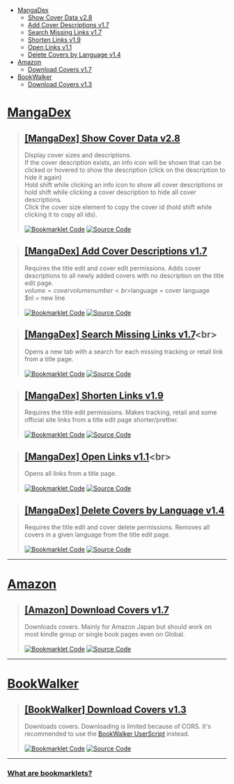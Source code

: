 [Bookmarklet Code]: https://img.shields.io/badge/Bookmarklet%20Code-b5e853?style=for-the-badge
[Source Code]: https://img.shields.io/badge/Source%20Code-3c3c3c?style=for-the-badge

- [MangaDex](#mangadex)
	- [Show Cover Data v2.8](#mangadex-show-cover-data-v28)
	- [Add Cover Descriptions v1.7](#mangadex-add-cover-descriptions-v17)
	- [Search Missing Links v1.7](#mangadex-search-missing-links-v17)
	- [Shorten Links v1.9](#mangadex-shorten-links-v19)
	- [Open Links v1.1](#mangadex-open-links-v11)
	- [Delete Covers by Language v1.4](#mangadex-delete-covers-by-language-v14)
- [Amazon](#amazon)
	- [Download Covers v1.7](#amazon-download-covers-v17)
- [BookWalker](#bookwalker)
	- [Download Covers v1.3](#bookwalker-download-covers-v13)

# [MangaDex](https://mangadex.org)
> ## [[MangaDex] Show Cover Data v2.8](javascript:(function(){function%20e(e,t,r=0){const%20o=e.match(t);if(o%26%26o[r])return%20o[r]}function%20t(e,t=100){const%20r=[...e],o=[];for(;r.length;)o.push(r.splice(0,t));return%20o}function%20r(e){const%20t=localStorage.getItem(e);if(t)return%20JSON.parse(t)}const%20o=e(window.location.pathname,/\/title\/+([-0-9a-f]{20,})/,1)||e(window.location.pathname,/\/title\/edit\/+([-0-9a-f]{20,})/,1);function%20n(e,t,r){return(t=function(e){var%20t=function(e,t){if(%22object%22!=typeof%20e||null===e)return%20e;var%20r=e[Symbol.toPrimitive];if(void%200!==r){var%20o=r.call(e,t||%22default%22);if(%22object%22!=typeof%20o)return%20o;throw%20new%20TypeError(%22%40%40toPrimitive%20must%20return%20a%20primitive%20value.%22)}return(%22string%22===t%3FString:Number)(e)}(e,%22string%22);return%22symbol%22==typeof%20t%3Ft:String(t)}(t))in%20e%3FObject.defineProperty(e,t,{value:r,enumerable:!0,configurable:!0,writable:!0}):e[t]=r,e}r(%22oidc.user:https://auth.mangadex.org/realms/mangadex:mangadex-frontend-stable%22)||r(%22oidc.user:https://auth.mangadex.org/realms/mangadex:mangadex-frontend-canary%22);class%20s{constructor(e=0){n(this,%22addToDocument%22,(()=%3Edocument.body.appendChild(this.element))),n(this,%22removeFromDocument%22,(()=%3Ethis.element.remove()));const%20t=document.createElement(%22div%22);t.style.setProperty(%22z-index%22,%221000%22),t.style.setProperty(%22position%22,%22fixed%22),t.style.setProperty(%22bottom%22,%220%22),t.style.setProperty(%22left%22,%220%22),t.style.setProperty(%22width%22,%22100%25%22),t.style.setProperty(%22height%22,%2224px%22),t.style.setProperty(%22background-color%22,%22%233c3c3c%22),t.style.setProperty(%22cursor%22,%22pointer%22);const%20r=document.createElement(%22div%22);r.style.setProperty(%22height%22,%22100%25%22),r.style.setProperty(%22background-color%22,%22%23b5e853%22),r.style.setProperty(%22transition%22,%22width%20200ms%22),this.bar=r,this.update(e),t.appendChild(r),t.addEventListener(%22click%22,this.removeFromDocument),this.element=t}update(e){const%20t=Math.ceil(parseInt(this.bar.style.getPropertyValue(%22width%22))),r=Math.ceil(e);r%3E=100%3Fthis.removeFromDocument():t!==r%26%26r%3E=0%26%26this.bar.style.setProperty(%22width%22,`${r}%25`)}}((e,t={})=%3E{(function(e,t){if(!new%20RegExp(e).test(window.location.hostname))return%20alert(%22Bookmarklet%20executed%20on%20a%20wrong%20website!%22);t()})(%22^mangadex.org|canary.mangadex.dev%22,(()=%3E{const%20r=t.createPage%26%26/\/create\//.test(window.location.pathname);return!t.titlePage||o||r%3F!t.editPage||/\/edit\//.test(window.location.pathname)||r%3Fvoid%20e():alert(%22This%20is%20not%20an%20edit%20page!%22):alert(%22This%20is%20not%20a%20title%20page!%22)}))})((()=%3E{const%20r=100,o=1e3,n=[],i=new%20Map,a=new%20Map,l={manga:[],cover:[]},c=new%20s;if(document.querySelectorAll(%22img,%20div%22).forEach((t=%3E{const%20r=t.src||t.style.getPropertyValue(%22background-image%22);if(!/\/covers\/+[-0-9a-f]{20,}\/+[-0-9a-f]{20,}[^/]+(%3F:[%3F%23].*)%3F$/.test(r)||t.classList.contains(%22banner-image%22))return;const%20o=e(r,/[-0-9a-f]{20,}/),s=e(r,/([-0-9a-f]{20,}\.[^/.]*)\.[0-9]+\.[^/.%3F%23]*([%3F%23].*)%3F$/,1)||e(r,/[-0-9a-f]{20,}\.[^/.]*%3F$/);if(!o||!s)return;const%20l=e=%3E{var%20t;e.has(o)%3Fnull===(t=e.get(o))||void%200===t||t.add(s):e.set(o,new%20Set([s]))};%22executed%22!==t.getAttribute(%22cover-data-bookmarklet%22)%3F(n.push(t),t.setAttribute(%22cover-data-bookmarklet%22,%22executed%22),l(i)):l(a)})),i.size%3C=0)return%20document.querySelector('[cover-data-bookmarklet=%22executed%22]')%3Falert(%22No%20new%20covers%20were%20found%20on%20this%20page%20since%20the%20last%20time%20this%20bookmarklet%20was%20executed!%22):alert(%22No%20covers%20were%20found%20on%20this%20page!%22);function%20d(e,t,r,o){e.setAttribute(%22cover-data-cover-id%22,o.id);const%20n=document.createElement(%22span%22),s=document.createElement(%22span%22),i=function({fill:e=%22none%22,viewBox:t=%220%200%2024%2024%22,stroke:r=%22currentColor%22,strokeLinecap:o=%22round%22,strokeLinejoin:n=%22round%22,d:s=%22%22}){const%20i=document.createElementNS(%22http://www.w3.org/2000/svg%22,%22svg%22);i.setAttribute(%22fill%22,e),i.setAttribute(%22viewBox%22,t),i.setAttribute(%22stroke%22,r);const%20a=document.createElementNS(%22http://www.w3.org/2000/svg%22,%22path%22);return%20a.setAttribute(%22stroke-linecap%22,o),a.setAttribute(%22stroke-linejoin%22,n),a.setAttribute(%22d%22,s),i.appendChild(a),i}({d:%22M11.25%2011.25l.041-.02a.75.75%200%20011.063.852l-.708%202.836a.75.75%200%20001.063.853l.041-.021M21%2012a9%209%200%2011-18%200%209%209%200%200118%200zm-9-3.75h.008v.008H12V8.25z%22});if(s.classList.add(%22cover-data-bookmarklet-description%22),o.attributes.description){const%20e=(e,t=!0)=%3E{const%20r=e=%3Ee.style.setProperty(%22display%22,t%3F%22flex%22:%22none%22);e.stopPropagation(),e.preventDefault(),e.shiftKey%3Fdocument.querySelectorAll(%22.cover-data-bookmarklet-description%22).forEach((e=%3Er(e))):r(s)};n.setAttribute(%22title%22,o.attributes.description),i.addEventListener(%22click%22,e),n.appendChild(i);const%20t=document.createElement(%22span%22);t.innerText=o.attributes.description,t.style.setProperty(%22max-height%22,%22100%25%22),t.style.setProperty(%22margin%22,%220.2rem%22),t.style.setProperty(%22text-align%22,%22center%22),s.style.setProperty(%22position%22,%22absolute%22),s.style.setProperty(%22width%22,%22100%25%22),s.style.setProperty(%22height%22,%22100%25%22),s.style.setProperty(%22overflow-y%22,%22auto%22),s.style.setProperty(%22display%22,%22none%22),s.style.setProperty(%22align-items%22,%22center%22),s.style.setProperty(%22justify-content%22,%22center%22),s.style.setProperty(%22background-color%22,%22var(--md-accent)%22),s.style.setProperty(%22z-index%22,%224%22),s.addEventListener(%22click%22,(t=%3Ee(t,!1))),s.appendChild(t)}const%20a=document.createElement(%22span%22),l=document.createElement(%22span%22),c=`${t}x${r}`;l.innerText=c,l.setAttribute(%22title%22,c+%22\n(click%20to%20copy%20id)%22),l.addEventListener(%22click%22,(e=%3E{const%20t=e=%3E{navigator.clipboard.writeText(e).then((()=%3Econsole.debug(`Copied%20cover%20ids:%20${e}`)),(()=%3Econsole.error(`Failed%20to%20copy%20cover%20ids:%20${e}`))).catch(console.error)};if(e.stopPropagation(),e.preventDefault(),e.shiftKey){const%20e=[];document.querySelectorAll(%22[cover-data-cover-id]%22).forEach((t=%3E{const%20r=t.getAttribute(%22cover-data-cover-id%22);r%26%26!e.includes(r)%26%26e.push(r)})),t(e.join(%22%20%22))}else%20t(o.id)})),a.style.setProperty(%22position%22,%22absolute%22),a.style.setProperty(%22top%22,%220%22),a.appendChild(l);const%20d=document.createElement(%22div%22);if(d.style.setProperty(%22display%22,%22flex%22),d.style.setProperty(%22flex-wrap%22,%22nowrap%22),d.style.setProperty(%22gap%22,%220.2rem%22),e%20instanceof%20HTMLImageElement){var%20p,y;if(a.style.setProperty(%22padding%22,%220.5rem%200.5rem%201rem%22),a.style.setProperty(%22color%22,%22%23fff%22),a.style.setProperty(%22left%22,%220%22),a.style.setProperty(%22width%22,%22100%25%22),a.style.setProperty(%22background%22,%22linear-gradient(0deg,transparent,rgba(0,0,0,0.8))%22),a.style.setProperty(%22border-top-right-radius%22,%220.25rem%22),a.style.setProperty(%22border-top-left-radius%22,%220.25rem%22),d.style.setProperty(%22position%22,%22absolute%22),d.style.setProperty(%22top%22,%220%22),d.style.setProperty(%22right%22,%220%22),d.style.setProperty(%22padding%22,%220.45rem%200.5rem%22),d.style.setProperty(%22color%22,%22%23fff%22),o.attributes.description)i.setAttribute(%22stroke-width%22,%221.5%22),i.style.setProperty(%22width%22,%221.5rem%22),i.style.setProperty(%22height%22,%221.5rem%22),s.style.setProperty(%22border-radius%22,%220.25rem%22),null===(y=e.parentElement)||void%200===y||y.append(s),d.appendChild(n);null===(p=e.parentElement)||void%200===p||p.append(a,d)}else%20a.style.setProperty(%22padding%22,%220%200.2rem%22),a.style.setProperty(%22background-color%22,%22var(--md-accent)%22),a.style.setProperty(%22border-bottom-left-radius%22,%224px%22),a.style.setProperty(%22border-bottom-right-radius%22,%224px%22),e.appendChild(a),d.style.setProperty(%22margin-left%22,%220.2rem%22),a.style.setProperty(%22display%22,%22flex%22),a.style.setProperty(%22flex-wrap%22,%22nowrap%22),a.style.setProperty(%22align-items%22,%22center%22),o.attributes.description%26%26(i.setAttribute(%22stroke-width%22,%222%22),i.style.setProperty(%22width%22,%221.3rem%22),i.style.setProperty(%22height%22,%221.3rem%22),e.appendChild(s),d.appendChild(n)),a.appendChild(d),e.appendChild(a)}function%20p(e,t,n=0){return%20new%20Promise(((s,i)=%3E{const%20a=%22cover%22===t,l=e.map((e=%3Ea%3F`manga[]=${e}`:`ids[]=${e}`)).join(%22%26%22);let%20c=`https://api.mangadex.org/${t}%3F${l}%26includes[]=cover_art%26limit=${r}%26contentRating[]=safe%26contentRating[]=suggestive%26contentRating[]=erotica%26contentRating[]=pornographic%26offset=${n}`;if(a%26%26(c=`https://api.mangadex.org/${t}%3Forder[volume]=asc%26${l}%26limit=${r}%26offset=${n}`),n%3Eo)return%20i(new%20Error(`Offset%20is%20bigger%20than%20${o}:\n%20${c}`));fetch(c).then((e=%3Es(e.json()))).catch(i)}))}c.addToDocument(),i.forEach(((e,t)=%3E{var%20r;const%20o=(null===(r=a.get(t))||void%200===r%3Fvoid%200:r.size)||0;e.size+o%3E1%3Fl.cover.push(t):l.manga.push(t)})),function(){const%20e=[];return%20new%20Promise(((r,o)=%3E{(async%20function(){for(const%20r%20in%20l){const%20o=%22cover%22===r,n=t(l[r]);for(const%20t%20of%20n){const%20n=await%20p(t,r);if(o){e.push(...n.data);for(let%20o=n.limit;o%3Cn.total;o+=n.limit){const%20n=await%20p(t,r,o);e.push(...n.data)}}else%20n.data.forEach((t=%3E{const%20r=t.relationships.find((e=%3E%22cover_art%22===e.type));r%26%26(r.relationships=[{type:t.type,id:t.id}],e.push(r))}))}}return%20e})().then(r).catch(o)}))}().then((e=%3E{let%20t=0;const%20r=document.createElement(%22div%22);r.style.setProperty(%22width%22,%22fit-content%22),r.style.setProperty(%22height%22,%22fit-content%22),r.style.setProperty(%22opacity%22,%220%22),r.style.setProperty(%22position%22,%22absolute%22),r.style.setProperty(%22top%22,%22-10000px%22),r.style.setProperty(%22z-index%22,%22-10000%22),r.style.setProperty(%22pointer-events%22,%22none%22),document.body.appendChild(r),n.forEach((o=%3E{const%20s=o.src||o.style.getPropertyValue(%22background-image%22);e.forEach((e=%3E{const%20i=e.relationships.find((e=%3E%22manga%22===e.type));if(i%26%26new%20RegExp(`${i.id}/${e.attributes.fileName}`).test(s)){const%20s=new%20Image;r.appendChild(s);try{new%20ResizeObserver(((i,a)=%3E{const%20l=s.naturalWidth,p=s.naturalHeight;l%3E0%26%26p%3E0%26%26(a.disconnect(),s.remove(),s.src=%22data:image/png;base64,iVBORw0KGgoAAAANSUhEUgAAAAEAAAABCAYAAAAfFcSJAAAAC0lEQVQIW2NgAAIAAAUAAR4f7BQAAAAASUVORK5CYII=%22,r.children.length%3C=0%26%26r.remove(),d(o,l,p,e),c.update(++t/n.length*100))})).observe(s)}catch(i){s.onload=()=%3E{s.remove(),r.children.length%3C=0%26%26r.remove(),d(o,s.naturalWidth,s.naturalHeight,e),c.update(++t/n.length*100)}}s.src=`https://mangadex.org/covers/${i.id}/${e.attributes.fileName}`}}))}))})).catch((e=%3E{console.error(e),alert(%22Failed%20to%20fetch%20cover%20data!%22)}))}));})();)<br>
> Display cover sizes and descriptions. <br>If the cover description exists, an info icon will be shown that can be clicked or hovered to show the description (click on the description to hide it again)<br>Hold shift while clicking an info icon to show all cover descriptions or hold shift while clicking a cover description to hide all cover descriptions. <br>Click the cover size element to copy the cover id (hold shift while clicking it to copy all ids).<br><br>
> [![Bookmarklet Code]](https://github.com/rRoler/bookmarklets/blob/main/dist/mangadex/show_cover_data.min.js) [![Source Code]](https://github.com/rRoler/bookmarklets/blob/main/src/mangadex/show_cover_data.ts)

> ## [[MangaDex] Add Cover Descriptions v1.7](javascript:(function(){function%20e(e,t,n=0){const%20o=e.match(t);if(o%26%26o[n])return%20o[n]}function%20t(e,t=!1){let%20n=document.body.querySelector(e);return%20new%20Promise((o=%3E{if(t%3F!n:n)return%20o(n);const%20a=new%20MutationObserver((()=%3E{n=document.body.querySelector(e),(t%3F!n:n)%26%26(o(n),a.disconnect())}));a.observe(document.body,{childList:!0,subtree:!0})}))}function%20n(e){const%20t=localStorage.getItem(e);if(t)return%20JSON.parse(t)}const%20o=e(window.location.pathname,/\/title\/+([-0-9a-f]{20,})/,1)||e(window.location.pathname,/\/title\/edit\/+([-0-9a-f]{20,})/,1);n(%22oidc.user:https://auth.mangadex.org/realms/mangadex:mangadex-frontend-stable%22)||n(%22oidc.user:https://auth.mangadex.org/realms/mangadex:mangadex-frontend-canary%22),((e,t={})=%3E{(function(e,t){if(!new%20RegExp(e).test(window.location.hostname))return%20alert(%22Bookmarklet%20executed%20on%20a%20wrong%20website!%22);t()})(%22^mangadex.org|canary.mangadex.dev%22,(()=%3E{const%20n=t.createPage%26%26/\/create\//.test(window.location.pathname);return!t.titlePage||o||n%3F!t.editPage||/\/edit\//.test(window.location.pathname)||n%3Fvoid%20e():alert(%22This%20is%20not%20an%20edit%20page!%22):alert(%22This%20is%20not%20a%20title%20page!%22)}))})((async()=%3E{const%20e=prompt(%22Enter%20a%20description:%22,%22Volume%20$volume%20Cover%20from%20BookWalker%22);if(!e)return;const%20n=[],o=Array.from(document.querySelectorAll(%22div.page-sizer%22));for(const%20t%20of%20o)if(/blob:https%3F:\/\/.*mangadex.*\/+[-0-9a-f]{20,}/.test(t.querySelector(%22.page%22).style.getPropertyValue(%22background-image%22))){var%20a;const%20o=r(t,e),i=null===(a=t.parentElement)||void%200===a%3Fvoid%200:a.querySelector(%22.volume-edit%22);null==i||i.dispatchEvent(new%20MouseEvent(%22click%22));await%20l(o)%26%26n.push(t)}if(n.length%3C=0)return%20alert(%22No%20newly%20added%20covers%20with%20empty%20descriptions%20found!%22);function%20r(e,t){var%20n,o;const%20a=null===(n=e.parentElement)||void%200===n%3Fvoid%200:n.querySelector(%22.volume-num%20input%22),r=null==a%3Fvoid%200:a.value,l=null===(o=e.parentElement)||void%200===o%3Fvoid%200:o.querySelector(%22.md-select%20.md-select-inner-wrap%20.placeholder-text%22),i={volume:r||%22No%20Volume%22,language:(null==l%3Fvoid%200:l.innerText)||%22No%20Language%22,nl:%22\n%22};for(const%20e%20in%20i){const%20n=i[e];n%26%26(t=t.replaceAll(`$${e}`,n))}return%20t}function%20l(e){return%20new%20Promise((n=%3E{const%20o='textarea[placeholder=%22Cover%20Description%22]';t(o).then((a=%3E{var%20r,l,i,c;let%20u=!0;const%20d=null==a||null===(r=a.parentElement)||void%200===r||null===(l=r.parentElement)||void%200===l||null===(i=l.parentElement)||void%200===i||null===(c=i.parentElement)||void%200===c%3Fvoid%200:c.querySelector(%22button.primary%22);a.value%3Fu=!1:a.value=e,null==a||a.dispatchEvent(new%20InputEvent(%22input%22)),null==d||d.dispatchEvent(new%20MouseEvent(%22click%22)),t(o,!0).then((()=%3En(u)))}))}))}console.log(%22Added%20descriptions:%22,n)}),{titlePage:!0,editPage:!0,createPage:!0});})();)<br>
> Requires the title edit and cover edit permissions. Adds cover descriptions to all newly added covers with no description on the title edit page.<br>$volume = cover volume number<br>$language = cover language<br>$nl = new line<br><br>
> [![Bookmarklet Code]](https://github.com/rRoler/bookmarklets/blob/main/dist/mangadex/add_cover_descriptions.min.js) [![Source Code]](https://github.com/rRoler/bookmarklets/blob/main/src/mangadex/add_cover_descriptions.ts)

> ## [[MangaDex] Search Missing Links v1.7](javascript:(function(){function%20t(t,e,a=0){const%20n=t.match(e);if(n%26%26n[a])return%20n[a]}function%20e(t){const%20e=localStorage.getItem(t);if(e)return%20JSON.parse(e)}const%20a=t(window.location.pathname,/\/title\/+([-0-9a-f]{20,})/,1)||t(window.location.pathname,/\/title\/edit\/+([-0-9a-f]{20,})/,1),n=/draft=true/.test(window.location.search),o=e(%22oidc.user:https://auth.mangadex.org/realms/mangadex:mangadex-frontend-stable%22)||e(%22oidc.user:https://auth.mangadex.org/realms/mangadex:mangadex-frontend-canary%22);((t,e={})=%3E{(function(t,e){if(!new%20RegExp(t).test(window.location.hostname))return%20alert(%22Bookmarklet%20executed%20on%20a%20wrong%20website!%22);e()})(%22^mangadex.org|canary.mangadex.dev%22,(()=%3E{const%20n=e.createPage%26%26/\/create\//.test(window.location.pathname);return!e.titlePage||a||n%3F!e.editPage||/\/edit\//.test(window.location.pathname)||n%3Fvoid%20t():alert(%22This%20is%20not%20an%20edit%20page!%22):alert(%22This%20is%20not%20a%20title%20page!%22)}))})((()=%3E{const%20t={al:%22https://anilist.co/search/manga%3Fsearch=%22,ap:%22https://www.anime-planet.com/manga/all%3Fname=%22,kt:%22https://kitsu.io/manga%3Fsubtype=manga%26text=%22,mu:%22https://www.mangaupdates.com/search.html%3Fsearch=%22,mal:%22https://myanimelist.net/manga.php%3Fq=%22,nu:%22https://www.novelupdates.com/%3Fs=%22,bw:%22https://bookwalker.jp/search/%3Fqcat=2%26word=%22,amz:%22https://www.amazon.co.jp/s%3Frh=n:466280%26k=%22,ebj:%22https://ebookjapan.yahoo.co.jp/search/%3Fkeyword=%22,cdj:%22https://www.cdjapan.co.jp/searchuni%3Fterm.media_format=BOOK%26q=%22};if(/\/create\/title/.test(window.location.pathname)){const%20e=prompt(%22Enter%20a%20title%20to%20search%20for%22);if(!e)return;for(const%20a%20in%20t)window.open(t[a]+e,%22_blank%22,%22noopener,noreferrer%22)}else%20new%20Promise(((t,e)=%3Efetch(`https://api.mangadex.org/manga${n%3F%22/draft/%22:%22/%22}${a}`,{headers:{Authorization:n%3F`${o.token_type}%20${o.access_token}`:%22%22}}).then((e=%3Et(e.json()))).catch((t=%3E{alert(%22Failed%20to%20fetch%20title%20info!%22),e(t)})))).then((e=%3E{e.data.attributes.tags.some((t=%3E%22Adaptation%22===t.attributes.name.en))||delete%20t.nu;const%20a=Object.keys(t).filter((t=%3E!e.data.attributes.links[t]));if(a.length%3C=0)return%20alert(%22All%20links%20are%20already%20added!%22);const%20n=e.data.attributes.originalLanguage;let%20o;try{o=e.data.attributes.altTitles.find((t=%3Et[n]))}catch(t){console.debug(%22No%20alt%20titles%20found%22)}const%20r=Object.keys(e.data.attributes.title)[0];let%20i=o%3Fo[n]:e.data.attributes.title[r]||%22%22;i=prompt(%22Enter%20a%20title%20to%20search%20for%22,i),i%26%26a.forEach((e=%3Ewindow.open(t[e]+i,%22_blank%22,%22noopener,noreferrer%22)))}))}),{titlePage:!0,createPage:!0});})();)<br>
> Opens a new tab with a search for each missing tracking or retail link from a title page.<br><br>
> [![Bookmarklet Code]](https://github.com/rRoler/bookmarklets/blob/main/dist/mangadex/search_missing_links.min.js) [![Source Code]](https://github.com/rRoler/bookmarklets/blob/main/src/mangadex/search_missing_links.ts)

> ## [[MangaDex] Shorten Links v1.9](javascript:(function(){function%20e(e,t,a=0){const%20n=e.match(t);if(n%26%26n[a])return%20n[a]}function%20t(e){const%20t=localStorage.getItem(e);if(t)return%20JSON.parse(t)}const%20a=e(window.location.pathname,/\/title\/+([-0-9a-f]{20,})/,1)||e(window.location.pathname,/\/title\/edit\/+([-0-9a-f]{20,})/,1);t(%22oidc.user:https://auth.mangadex.org/realms/mangadex:mangadex-frontend-stable%22)||t(%22oidc.user:https://auth.mangadex.org/realms/mangadex:mangadex-frontend-canary%22),((e,t={})=%3E{(function(e,t){if(!new%20RegExp(e).test(window.location.hostname))return%20alert(%22Bookmarklet%20executed%20on%20a%20wrong%20website!%22);t()})(%22^mangadex.org|canary.mangadex.dev%22,(()=%3E{const%20n=t.createPage%26%26/\/create\//.test(window.location.pathname);return!t.titlePage||a||n%3F!t.editPage||/\/edit\//.test(window.location.pathname)||n%3Fvoid%20e():alert(%22This%20is%20not%20an%20edit%20page!%22):alert(%22This%20is%20not%20a%20title%20page!%22)}))})((()=%3E{const%20t=[],a=e=%3E{var%20a;return%20null===(a=document.querySelectorAll(%22div.input-container%22)[e])||void%200===a%3Fvoid%200:a.querySelectorAll(%22input.inline-input%22).forEach((e=%3E{t.push(e)}))};a(3),a(4),a(5);const%20n={};if(t.forEach((t=%3E{const%20a=t.value;let%20o=a;const%20i=%22[0-9]+%22,r=%22[A-Za-z0-9-%25]+%22,c=%22[A-Z0-9]{10}%22,s=[`(anilist.co/manga/)(${i})`,`(www.anime-planet.com/manga/)(${r})`,`(kitsu.io/manga/)(${r})`,`(www.mangaupdates.com/series/)(${r})`,`(myanimelist.net/manga/)(${i})`,`(bookwalker.jp/series/)(${i}(%3F:/list)%3F)`,`(bookwalker.jp/)(${r})`,`(www.amazon[a-z.]+/).*((%3F:dp/|gp/product/|kindle-dbs/product/)${c})`,`(www.amazon[a-z.]+/gp/product).*(/${c})`,`(ebookjapan.yahoo.co.jp/books/)(${i})`,`(www.cdjapan.co.jp/product/)(NEOBK-${i})`,%22(.*/)(.*)/$%22];for(const%20t%20of%20s){const%20n=new%20RegExp(`(%3F:https%3F://${t}.*)$`),i=e(a,n,1),r=e(a,n,2);if(i%26%26r){o=`https://${i}${r}`;break}}o!==a%26%26(t.value=o,t.dispatchEvent(new%20InputEvent(%22input%22)),n[a]=o)})),Object.keys(n).length%3C=0)return%20alert(%22No%20links%20changed!%22);console.log(%22Changed%20links:%22,n)}),{titlePage:!0,editPage:!0,createPage:!0});})();)<br>
> Requires the title edit permissions. Makes tracking, retail and some official site links from a title edit page shorter/prettier.<br><br>
> [![Bookmarklet Code]](https://github.com/rRoler/bookmarklets/blob/main/dist/mangadex/shorten_links.min.js) [![Source Code]](https://github.com/rRoler/bookmarklets/blob/main/src/mangadex/shorten_links.ts)

> ## [[MangaDex] Open Links v1.1](javascript:(function(){function%20t(t,a,e=0){const%20n=t.match(a);if(n%26%26n[e])return%20n[e]}function%20a(t){const%20a=localStorage.getItem(t);if(a)return%20JSON.parse(a)}const%20e=t(window.location.pathname,/\/title\/+([-0-9a-f]{20,})/,1)||t(window.location.pathname,/\/title\/edit\/+([-0-9a-f]{20,})/,1),n=/draft=true/.test(window.location.search),o=a(%22oidc.user:https://auth.mangadex.org/realms/mangadex:mangadex-frontend-stable%22)||a(%22oidc.user:https://auth.mangadex.org/realms/mangadex:mangadex-frontend-canary%22);((t,a={})=%3E{(function(t,a){if(!new%20RegExp(t).test(window.location.hostname))return%20alert(%22Bookmarklet%20executed%20on%20a%20wrong%20website!%22);a()})(%22^mangadex.org|canary.mangadex.dev%22,(()=%3E{const%20n=a.createPage%26%26/\/create\//.test(window.location.pathname);return!a.titlePage||e||n%3F!a.editPage||/\/edit\//.test(window.location.pathname)||n%3Fvoid%20t():alert(%22This%20is%20not%20an%20edit%20page!%22):alert(%22This%20is%20not%20a%20title%20page!%22)}))})((()=%3E{new%20Promise(((t,a)=%3Efetch(`https://api.mangadex.org/manga${n%3F%22/draft/%22:%22/%22}${e}`,{headers:{Authorization:n%3F`${o.token_type}%20${o.access_token}`:%22%22}}).then((a=%3Et(a.json()))).catch((t=%3E{alert(%22Failed%20to%20fetch%20title%20info!%22),a(t)})))).then((t=%3E{const%20a={al:%22https://anilist.co/manga/%22,ap:%22https://www.anime-planet.com/manga/%22,kt:%22https://kitsu.io/manga/%22,mu:/[A-Za-z]/.test(t.data.attributes.links.mu)%3F%22https://www.mangaupdates.com/series/%22:%22https://www.mangaupdates.com/series.html%3Fid=%22,mal:%22https://myanimelist.net/manga/%22,nu:%22https://www.novelupdates.com/series/%22,bw:%22https://bookwalker.jp/%22,amz:%22%22,ebj:%22%22,cdj:%22%22};for(const%20e%20in%20t.data.attributes.links){const%20n=(a[e]||%22%22)+t.data.attributes.links[e];window.open(n,%22_blank%22,%22noopener,noreferrer%22)}}))}),{titlePage:!0});})();)<br>
> Opens all links from a title page.<br><br>
> [![Bookmarklet Code]](https://github.com/rRoler/bookmarklets/blob/main/dist/mangadex/open_links.min.js) [![Source Code]](https://github.com/rRoler/bookmarklets/blob/main/src/mangadex/open_links.ts)

> ## [[MangaDex] Delete Covers by Language v1.4](javascript:(function(){function%20e(e,t,a=0){const%20n=e.match(t);if(n%26%26n[a])return%20n[a]}function%20t(e){const%20t=localStorage.getItem(e);if(t)return%20JSON.parse(t)}const%20a=e(window.location.pathname,/\/title\/+([-0-9a-f]{20,})/,1)||e(window.location.pathname,/\/title\/edit\/+([-0-9a-f]{20,})/,1);t(%22oidc.user:https://auth.mangadex.org/realms/mangadex:mangadex-frontend-stable%22)||t(%22oidc.user:https://auth.mangadex.org/realms/mangadex:mangadex-frontend-canary%22),((e,t={})=%3E{(function(e,t){if(!new%20RegExp(e).test(window.location.hostname))return%20alert(%22Bookmarklet%20executed%20on%20a%20wrong%20website!%22);t()})(%22^mangadex.org|canary.mangadex.dev%22,(()=%3E{const%20n=t.createPage%26%26/\/create\//.test(window.location.pathname);return!t.titlePage||a||n%3F!t.editPage||/\/edit\//.test(window.location.pathname)||n%3Fvoid%20e():alert(%22This%20is%20not%20an%20edit%20page!%22):alert(%22This%20is%20not%20a%20title%20page!%22)}))})((()=%3E{const%20e=prompt(%22Language%20name:%22,%22Japanese%22);if(!e)return;const%20t=[];if(document.querySelectorAll(%22div.page-sizer%22).forEach((a=%3E{const%20n=a.parentElement;if(!n)return;const%20o=n.querySelector(%22.close%22),r=n.querySelector(%22.placeholder-text.with-label%22);o%26%26r%26%26e.toLowerCase().replaceAll(%22%20%22,%22%22).includes(r.innerText.toLowerCase().replaceAll(%22%20%22,%22%22))%26%26(o.dispatchEvent(new%20MouseEvent(%22click%22)),t.push(a))})),t.length%3C=0)return%20alert(%22No%20covers%20in%20given%20language%20found!%22);console.log(%22Deleted%20covers:%22,t)}),{titlePage:!0,editPage:!0,createPage:!0});})();)<br>
> Requires the title edit and cover delete permissions. Removes all covers in a given language from the title edit page.<br><br>
> [![Bookmarklet Code]](https://github.com/rRoler/bookmarklets/blob/main/dist/mangadex/del_covers_by_lang.min.js) [![Source Code]](https://github.com/rRoler/bookmarklets/blob/main/src/mangadex/del_covers_by_lang.ts)

***
# [Amazon](https://www.amazon.co.jp)
> ## [[Amazon] Download Covers v1.7](javascript:(function(){var%20e=Uint8Array,t=Uint16Array,n=Uint32Array,o=new%20e([0,0,0,0,0,0,0,0,1,1,1,1,2,2,2,2,3,3,3,3,4,4,4,4,5,5,5,5,0,0,0,0]),r=new%20e([0,0,0,0,1,1,2,2,3,3,4,4,5,5,6,6,7,7,8,8,9,9,10,10,11,11,12,12,13,13,0,0]),i=function(e,o){for(var%20r=new%20t(31),i=0;i%3C31;++i)r[i]=o+=1%3C%3Ce[i-1];var%20a=new%20n(r[30]);for(i=1;i%3C30;++i)for(var%20s=r[i];s%3Cr[i+1];++s)a[s]=s-r[i]%3C%3C5|i;return[r,a]},a=i(o,2),s=a[0],c=a[1];s[28]=258,c[258]=28,i(r,0);for(var%20l=new%20t(32768),u=0;u%3C32768;++u){var%20f=(43690%26u)%3E%3E%3E1|(21845%26u)%3C%3C1;f=(61680%26(f=(52428%26f)%3E%3E%3E2|(13107%26f)%3C%3C2))%3E%3E%3E4|(3855%26f)%3C%3C4,l[u]=((65280%26f)%3E%3E%3E8|(255%26f)%3C%3C8)%3E%3E%3E1}var%20d=new%20e(288);for(u=0;u%3C144;++u)d[u]=8;for(u=144;u%3C256;++u)d[u]=9;for(u=256;u%3C280;++u)d[u]=7;for(u=280;u%3C288;++u)d[u]=8;var%20h=new%20e(32);for(u=0;u%3C32;++u)h[u]=5;var%20p=[%22unexpected%20EOF%22,%22invalid%20block%20type%22,%22invalid%20length/literal%22,%22invalid%20distance%22,%22stream%20finished%22,%22no%20stream%20handler%22,,%22no%20callback%22,%22invalid%20UTF-8%20data%22,%22extra%20field%20too%20long%22,%22date%20not%20in%20range%201980-2099%22,%22filename%20too%20long%22,%22stream%20finishing%22,%22invalid%20zip%20data%22],v=function(e,t,n){var%20o=new%20Error(t||p[e]);if(o.code=e,Error.captureStackTrace%26%26Error.captureStackTrace(o,v),!n)throw%20o;return%20o},m=new%20e(0),g=function(){for(var%20e=new%20Int32Array(256),t=0;t%3C256;++t){for(var%20n=t,o=9;--o;)n=(1%26n%26%26-306674912)^n%3E%3E%3E1;e[t]=n}return%20e}(),w=function(e,t,n){for(;n;++t)e[t]=n,n%3E%3E%3E=8},y=%22undefined%22!=typeof%20TextEncoder%26%26new%20TextEncoder,b=%22undefined%22!=typeof%20TextDecoder%26%26new%20TextDecoder;try{b.decode(m,{stream:!0}),1}catch(e){}function%20E(o,r){if(r){for(var%20i=new%20e(o.length),a=0;a%3Co.length;++a)i[a]=o.charCodeAt(a);return%20i}if(y)return%20y.encode(o);var%20s=o.length,c=new%20e(o.length+(o.length%3E%3E1)),l=0,u=function(e){c[l++]=e};for(a=0;a%3Cs;++a){if(l+5%3Ec.length){var%20f=new%20e(l+8+(s-a%3C%3C1));f.set(c),c=f}var%20d=o.charCodeAt(a);d%3C128||r%3Fu(d):d%3C2048%3F(u(192|d%3E%3E6),u(128|63%26d)):d%3E55295%26%26d%3C57344%3F(u(240|(d=65536+(1047552%26d)|1023%26o.charCodeAt(++a))%3E%3E18),u(128|d%3E%3E12%2663),u(128|d%3E%3E6%2663),u(128|63%26d)):(u(224|d%3E%3E12),u(128|d%3E%3E6%2663),u(128|63%26d))}return%20function(o,r,i){(null==r||r%3C0)%26%26(r=0),(null==i||i%3Eo.length)%26%26(i=o.length);var%20a=new(2==o.BYTES_PER_ELEMENT%3Ft:4==o.BYTES_PER_ELEMENT%3Fn:e)(i-r);return%20a.set(o.subarray(r,i)),a}(c,0,l)}var%20A,T=function(e){var%20t=0;if(e)for(var%20n%20in%20e){var%20o=e[n].length;o%3E65535%26%26v(9),t+=o+4}return%20t},x=function(e,t,n,o,r,i,a,s){var%20c=o.length,l=n.extra,u=s%26%26s.length,f=T(l);w(e,t,null!=a%3F33639248:67324752),t+=4,null!=a%26%26(e[t++]=20,e[t++]=n.os),e[t]=20,t+=2,e[t++]=n.flag%3C%3C1|(i%3C0%26%268),e[t++]=r%26%268,e[t++]=255%26n.compression,e[t++]=n.compression%3E%3E8;var%20d=new%20Date(null==n.mtime%3FDate.now():n.mtime),h=d.getFullYear()-1980;if((h%3C0||h%3E119)%26%26v(10),w(e,t,h%3C%3C25|d.getMonth()+1%3C%3C21|d.getDate()%3C%3C16|d.getHours()%3C%3C11|d.getMinutes()%3C%3C5|d.getSeconds()%3E%3E%3E1),t+=4,-1!=i%26%26(w(e,t,n.crc),w(e,t+4,i%3C0%3F-i-2:i),w(e,t+8,n.size)),w(e,t+12,c),w(e,t+14,f),t+=16,null!=a%26%26(w(e,t,u),w(e,t+6,n.attrs),w(e,t+10,a),t+=14),e.set(o,t),t+=c,f)for(var%20p%20in%20l){var%20m=l[p],g=m.length;w(e,t,+p),w(e,t+2,g),e.set(m,t+4),t+=4+g}return%20u%26%26(e.set(s,t),t+=u),t},k=function(){function%20e(e){var%20t;this.filename=e,this.c=(t=-1,{p:function(e){for(var%20n=t,o=0;o%3Ce.length;++o)n=g[255%26n^e[o]]^n%3E%3E%3E8;t=n},d:function(){return~t}}),this.size=0,this.compression=0}return%20e.prototype.process=function(e,t){this.ondata(null,e,t)},e.prototype.push=function(e,t){this.ondata||v(5),this.c.p(e),this.size+=e.length,t%26%26(this.crc=this.c.d()),this.process(e,t||!1)},e}(),P=function(){function%20t(e){this.ondata=e,this.u=[],this.d=1}return%20t.prototype.add=function(t){var%20n=this;if(this.ondata||v(5),2%26this.d)this.ondata(v(4+8*(1%26this.d),0,1),null,!1);else{var%20o=E(t.filename),r=o.length,i=t.comment,a=i%26%26E(i),s=r!=t.filename.length||a%26%26i.length!=a.length,c=r+T(t.extra)+30;r%3E65535%26%26this.ondata(v(11,0,1),null,!1);var%20l=new%20e(c);x(l,0,t,o,s,-1);var%20u=[l],f=function(){for(var%20e=0,t=u;e%3Ct.length;e++){var%20o=t[e];n.ondata(null,o,!1)}u=[]},d=this.d;this.d=0;var%20h=this.u.length,p=function(e,t){var%20n={};for(var%20o%20in%20e)n[o]=e[o];for(var%20o%20in%20t)n[o]=t[o];return%20n}(t,{f:o,u:s,o:a,t:function(){t.terminate%26%26t.terminate()},r:function(){if(f(),d){var%20e=n.u[h+1];e%3Fe.r():n.d=1}d=1}}),m=0;t.ondata=function(o,r,i){if(o)n.ondata(o,r,i),n.terminate();else%20if(m+=r.length,u.push(r),i){var%20a=new%20e(16);w(a,0,134695760),w(a,4,t.crc),w(a,8,m),w(a,12,t.size),u.push(a),p.c=m,p.b=c+m+16,p.crc=t.crc,p.size=t.size,d%26%26p.r(),d=1}else%20d%26%26f()},this.u.push(p)}},t.prototype.end=function(){var%20e=this;2%26this.d%3Fthis.ondata(v(4+8*(1%26this.d),0,1),null,!0):(this.d%3Fthis.e():this.u.push({r:function(){1%26e.d%26%26(e.u.splice(-1,1),e.e())},t:function(){}}),this.d=3)},t.prototype.e=function(){for(var%20t=0,n=0,o=0,r=0,i=this.u;r%3Ci.length;r++){o+=46+(p=i[r]).f.length+T(p.extra)+(p.o%3Fp.o.length:0)}for(var%20a,s,c,l,u,f=new%20e(o+22),d=0,h=this.u;d%3Ch.length;d++){var%20p=h[d];x(f,t,p,p.f,p.u,-p.c-2,n,p.o),t+=46+p.f.length+T(p.extra)+(p.o%3Fp.o.length:0),n+=p.b}a=f,s=t,c=this.u.length,l=o,u=n,w(a,s,101010256),w(a,s+8,c),w(a,s+10,c),w(a,s+12,l),w(a,s+16,u),this.ondata(null,f,!0),this.d=2},t.prototype.terminate=function(){for(var%20e=0,t=this.u;e%3Ct.length;e++){t[e].t()}this.d=2},t}(),R=%22undefined%22!=typeof%20globalThis%3FglobalThis:%22undefined%22!=typeof%20window%3Fwindow:%22undefined%22!=typeof%20global%3Fglobal:%22undefined%22!=typeof%20self%3Fself:{},S={exports:{}};A=S,function(){function%20e(e,t){return%20void%200===t%3Ft={autoBom:!1}:%22object%22!=typeof%20t%26%26(console.warn(%22Deprecated:%20Expected%20third%20argument%20to%20be%20a%20object%22),t={autoBom:!t}),t.autoBom%26%26/^\s*(%3F:text\/\S*|application\/xml|\S*\/\S*\+xml)\s*;.*charset\s*=\s*utf-8/i.test(e.type)%3Fnew%20Blob([%22\ufeff%22,e],{type:e.type}):e}function%20t(e,t,n){var%20o=new%20XMLHttpRequest;o.open(%22GET%22,e),o.responseType=%22blob%22,o.onload=function(){a(o.response,t,n)},o.onerror=function(){console.error(%22could%20not%20download%20file%22)},o.send()}function%20n(e){var%20t=new%20XMLHttpRequest;t.open(%22HEAD%22,e,!1);try{t.send()}catch(e){}return%20200%3C=t.status%26%26299%3E=t.status}function%20o(e){try{e.dispatchEvent(new%20MouseEvent(%22click%22))}catch(n){var%20t=document.createEvent(%22MouseEvents%22);t.initMouseEvent(%22click%22,!0,!0,window,0,0,0,80,20,!1,!1,!1,!1,0,null),e.dispatchEvent(t)}}var%20r=%22object%22==typeof%20window%26%26window.window===window%3Fwindow:%22object%22==typeof%20self%26%26self.self===self%3Fself:%22object%22==typeof%20R%26%26R.global===R%3FR:void%200,i=r.navigator%26%26/Macintosh/.test(navigator.userAgent)%26%26/AppleWebKit/.test(navigator.userAgent)%26%26!/Safari/.test(navigator.userAgent),a=r.saveAs||(%22object%22!=typeof%20window||window!==r%3Ffunction(){}:%22download%22in%20HTMLAnchorElement.prototype%26%26!i%3Ffunction(e,i,a){var%20s=r.URL||r.webkitURL,c=document.createElement(%22a%22);i=i||e.name||%22download%22,c.download=i,c.rel=%22noopener%22,%22string%22==typeof%20e%3F(c.href=e,c.origin===location.origin%3Fo(c):n(c.href)%3Ft(e,i,a):o(c,c.target=%22_blank%22)):(c.href=s.createObjectURL(e),setTimeout((function(){s.revokeObjectURL(c.href)}),4e4),setTimeout((function(){o(c)}),0))}:%22msSaveOrOpenBlob%22in%20navigator%3Ffunction(r,i,a){if(i=i||r.name||%22download%22,%22string%22!=typeof%20r)navigator.msSaveOrOpenBlob(e(r,a),i);else%20if(n(r))t(r,i,a);else{var%20s=document.createElement(%22a%22);s.href=r,s.target=%22_blank%22,setTimeout((function(){o(s)}))}}:function(e,n,o,a){if((a=a||open(%22%22,%22_blank%22))%26%26(a.document.title=a.document.body.innerText=%22downloading...%22),%22string%22==typeof%20e)return%20t(e,n,o);var%20s=%22application/octet-stream%22===e.type,c=/constructor/i.test(r.HTMLElement)||r.safari,l=/CriOS\/[\d]+/.test(navigator.userAgent);if((l||s%26%26c||i)%26%26%22undefined%22!=typeof%20FileReader){var%20u=new%20FileReader;u.onloadend=function(){var%20e=u.result;e=l%3Fe:e.replace(/^data:[^;]*;/,%22data:attachment/file;%22),a%3Fa.location.href=e:location=e,a=null},u.readAsDataURL(e)}else{var%20f=r.URL||r.webkitURL,d=f.createObjectURL(e);a%3Fa.location=d:location.href=d,a=null,setTimeout((function(){f.revokeObjectURL(d)}),4e4)}});r.saveAs=a.saveAs=a,A.exports=a}();var%20D,L=S.exports;function%20j(e,t,n){return(t=function(e){var%20t=function(e,t){if(%22object%22!=typeof%20e||null===e)return%20e;var%20n=e[Symbol.toPrimitive];if(void%200!==n){var%20o=n.call(e,t||%22default%22);if(%22object%22!=typeof%20o)return%20o;throw%20new%20TypeError(%22%40%40toPrimitive%20must%20return%20a%20primitive%20value.%22)}return(%22string%22===t%3FString:Number)(e)}(e,%22string%22);return%22symbol%22==typeof%20t%3Ft:String(t)}(t))in%20e%3FObject.defineProperty(e,t,{value:n,enumerable:!0,configurable:!0,writable:!0}):e[t]=n,e}class%20F{constructor(e=0){j(this,%22addToDocument%22,(()=%3Edocument.body.appendChild(this.element))),j(this,%22removeFromDocument%22,(()=%3Ethis.element.remove()));const%20t=document.createElement(%22div%22);t.style.setProperty(%22z-index%22,%221000%22),t.style.setProperty(%22position%22,%22fixed%22),t.style.setProperty(%22bottom%22,%220%22),t.style.setProperty(%22left%22,%220%22),t.style.setProperty(%22width%22,%22100%25%22),t.style.setProperty(%22height%22,%2224px%22),t.style.setProperty(%22background-color%22,%22%233c3c3c%22),t.style.setProperty(%22cursor%22,%22pointer%22);const%20n=document.createElement(%22div%22);n.style.setProperty(%22height%22,%22100%25%22),n.style.setProperty(%22background-color%22,%22%23b5e853%22),n.style.setProperty(%22transition%22,%22width%20200ms%22),this.bar=n,this.update(e),t.appendChild(n),t.addEventListener(%22click%22,this.removeFromDocument),this.element=t}update(e){const%20t=Math.ceil(parseInt(this.bar.style.getPropertyValue(%22width%22))),n=Math.ceil(e);n%3E=100%3Fthis.removeFromDocument():t!==n%26%26n%3E=0%26%26this.bar.style.setProperty(%22width%22,`${n}%25`)}}D=()=%3E{const%20e=document.querySelectorAll(%22.itemImageLink%22),t=e=%3Efunction(e,t,n=0){const%20o=e.match(t);if(o%26%26o[n])return%20o[n]}(e,/(%3F:[/dp]|$)([A-Z0-9]{10})/,1),n=e=%3E`https://${window.location.hostname}/images/P/${e}.01.MAIN._SCRM_.jpg`;if(e.length%3E0){const%20o=Array.from(e).map((e=%3Et(e.href)));return%20e.length%3E4%26%26confirm(%22Since%20you're%20downloading%20more%20than%204%20covers,%20would%20you%20like%20to%20zip%20them%3F%22)%3Ffunction(e){const%20t=new%20F;t.addToDocument();let%20o=0;const%20r=[],i=new%20P(((n,i,a)=%3E{t.update(o/e.length*100),n%3F(t.removeFromDocument(),alert(%22Failed%20to%20zip%20covers!%22)):r.push(i),a%26%26(t.removeFromDocument(),L.saveAs(new%20Blob(r,{type:%22application/zip%22}),%22covers.zip%22))}));function%20a(e,n){return%20new%20Promise((o=%3E{const%20r=new%20FileReader;r.onload=e=%3E{if(!e.target)return;const%20t=new%20Uint8Array(e.target.result),r=new%20k(`${n}.jpg`);i.add(r),r.push(t,!0),o()},fetch(e).then((e=%3Ee.blob())).then((e=%3E{try{r.readAsArrayBuffer(e)}catch(e){t.removeFromDocument(),console.error(%22Failed%20to%20zip%20cover!%22,e)}})).catch((e=%3E{t.removeFromDocument(),console.error(%22Failed%20to%20fetch%20cover!%22,e)}))}))}e.forEach((async%20t=%3E{if(t){const%20e=n(t);await%20a(e,t)}++o%3E=e.length%26%26i.end()}))}(o):void%20r(o)}const%20o=t(window.location.href);if(!o)return%20alert(%22No%20covers%20found%20on%20this%20page!%22);function%20r(e){e.forEach((e=%3E{e%26%26L.saveAs(n(e),`${e}.jpg`)}))}r([o])},function(e,t){if(!new%20RegExp(e).test(window.location.hostname))return%20alert(%22Bookmarklet%20executed%20on%20a%20wrong%20website!%22);t()}(%22www.amazon.*%22,D);})();)<br>
> Downloads covers. Mainly for Amazon Japan but should work on most kindle group or single book pages even on Global.<br><br>
> [![Bookmarklet Code]](https://github.com/rRoler/bookmarklets/blob/main/dist/amazon/download_covers.min.js) [![Source Code]](https://github.com/rRoler/bookmarklets/blob/main/src/amazon/download_covers.ts)

***
# [BookWalker](https://bookwalker.jp)
> ## [[BookWalker] Download Covers v1.3](javascript:(function(){function%20e(e,t,o=0){const%20n=e.match(t);if(n%26%26n[o])return%20n[o]}var%20t,o=%22undefined%22!=typeof%20globalThis%3FglobalThis:%22undefined%22!=typeof%20window%3Fwindow:%22undefined%22!=typeof%20global%3Fglobal:%22undefined%22!=typeof%20self%3Fself:{},n={exports:{}};t=n,function(){function%20e(e,t){return%20void%200===t%3Ft={autoBom:!1}:%22object%22!=typeof%20t%26%26(console.warn(%22Deprecated:%20Expected%20third%20argument%20to%20be%20a%20object%22),t={autoBom:!t}),t.autoBom%26%26/^\s*(%3F:text\/\S*|application\/xml|\S*\/\S*\+xml)\s*;.*charset\s*=\s*utf-8/i.test(e.type)%3Fnew%20Blob([%22\ufeff%22,e],{type:e.type}):e}function%20n(e,t,o){var%20n=new%20XMLHttpRequest;n.open(%22GET%22,e),n.responseType=%22blob%22,n.onload=function(){c(n.response,t,o)},n.onerror=function(){console.error(%22could%20not%20download%20file%22)},n.send()}function%20a(e){var%20t=new%20XMLHttpRequest;t.open(%22HEAD%22,e,!1);try{t.send()}catch(e){}return%20200%3C=t.status%26%26299%3E=t.status}function%20r(e){try{e.dispatchEvent(new%20MouseEvent(%22click%22))}catch(o){var%20t=document.createEvent(%22MouseEvents%22);t.initMouseEvent(%22click%22,!0,!0,window,0,0,0,80,20,!1,!1,!1,!1,0,null),e.dispatchEvent(t)}}var%20i=%22object%22==typeof%20window%26%26window.window===window%3Fwindow:%22object%22==typeof%20self%26%26self.self===self%3Fself:%22object%22==typeof%20o%26%26o.global===o%3Fo:void%200,s=i.navigator%26%26/Macintosh/.test(navigator.userAgent)%26%26/AppleWebKit/.test(navigator.userAgent)%26%26!/Safari/.test(navigator.userAgent),c=i.saveAs||(%22object%22!=typeof%20window||window!==i%3Ffunction(){}:%22download%22in%20HTMLAnchorElement.prototype%26%26!s%3Ffunction(e,t,o){var%20s=i.URL||i.webkitURL,c=document.createElement(%22a%22);t=t||e.name||%22download%22,c.download=t,c.rel=%22noopener%22,%22string%22==typeof%20e%3F(c.href=e,c.origin===location.origin%3Fr(c):a(c.href)%3Fn(e,t,o):r(c,c.target=%22_blank%22)):(c.href=s.createObjectURL(e),setTimeout((function(){s.revokeObjectURL(c.href)}),4e4),setTimeout((function(){r(c)}),0))}:%22msSaveOrOpenBlob%22in%20navigator%3Ffunction(t,o,i){if(o=o||t.name||%22download%22,%22string%22!=typeof%20t)navigator.msSaveOrOpenBlob(e(t,i),o);else%20if(a(t))n(t,o,i);else{var%20s=document.createElement(%22a%22);s.href=t,s.target=%22_blank%22,setTimeout((function(){r(s)}))}}:function(e,t,o,a){if((a=a||open(%22%22,%22_blank%22))%26%26(a.document.title=a.document.body.innerText=%22downloading...%22),%22string%22==typeof%20e)return%20n(e,t,o);var%20r=%22application/octet-stream%22===e.type,c=/constructor/i.test(i.HTMLElement)||i.safari,l=/CriOS\/[\d]+/.test(navigator.userAgent);if((l||r%26%26c||s)%26%26%22undefined%22!=typeof%20FileReader){var%20u=new%20FileReader;u.onloadend=function(){var%20e=u.result;e=l%3Fe:e.replace(/^data:[^;]*;/,%22data:attachment/file;%22),a%3Fa.location.href=e:location=e,a=null},u.readAsDataURL(e)}else{var%20f=i.URL||i.webkitURL,d=f.createObjectURL(e);a%3Fa.location=d:location.href=d,a=null,setTimeout((function(){f.revokeObjectURL(d)}),4e4)}});i.saveAs=c.saveAs=c,t.exports=c}();var%20a=n.exports;(function(e,t){if(!new%20RegExp(e).test(window.location.hostname))return%20alert(%22Bookmarklet%20executed%20on%20a%20wrong%20website!%22);t()})(%22bookwalker.jp%22,(()=%3E{let%20t=document.querySelectorAll(%22img.lazy%22);(/de([-0-9a-f]{20,}\/.*)%3F$/.test(window.location.pathname)||document.querySelector(%22%23js-episode-list%22))%26%26(t=document.querySelectorAll('meta[property=%22og:image%22]'));const%20o=Array.from(t).map((t=%3E(t=%3E{const%20o=e(t,/:\/\/[^/]*\/([0-9]+)\/[0-9a-zA-Z_]+(\.[^/.]*)$/,1)||e(t,/:\/\/[^/]*\/(\D+)([0-9]+)(\.[^/.]*)$/,2);if(o)return/:\/\/c.bookwalker.jp\/thumbnailImage_[0-9]+\.[^/.]*$/.test(t)%3FparseInt(o)-1:parseInt(o.split(%22%22).reverse().join(%22%22))-1})(t.getAttribute(%22data-original%22)||t.getAttribute(%22data-srcset%22)||t.src||t.content)));t.length%3E4%26%26!confirm(%22You%20are%20about%20to%20download%20more%20than%204%20covers!%22)||function(e){e.forEach((e=%3E{e%26%26a.saveAs((e=%3E`https://c.bookwalker.jp/coverImage_${e}.jpg`)(e),`${e}.jpg`)}))}(o)}));})();)<br>
> Downloads covers. Downloading is limited because of CORS. It's recommended to use the [BookWalker UserScript](https://github.com/rRoler/UserScripts/blob/master/Public/tampermonkey/bookwalker.js) instead.<br><br>
> [![Bookmarklet Code]](https://github.com/rRoler/bookmarklets/blob/main/dist/bookwalker/download_covers.min.js) [![Source Code]](https://github.com/rRoler/bookmarklets/blob/main/src/bookwalker/download_covers.ts)

***
### [What are bookmarklets?](https://en.wikipedia.org/wiki/Bookmarklet)